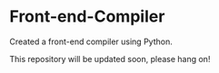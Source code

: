# Front-end-Compiler
Created a front-end compiler using Python.

This repository will be updated soon, please hang on!
